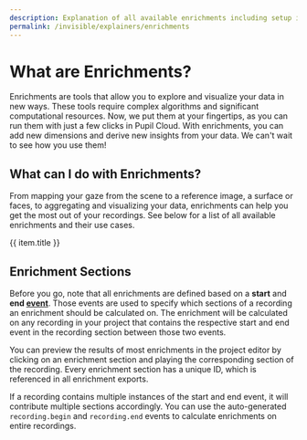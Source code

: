 ```yaml
---
description: Explanation of all available enrichments including setup instructions.
permalink: /invisible/explainers/enrichments
---
```


# What are Enrichments? 
Enrichments are tools that allow you to explore and visualize your data in new ways. These tools require complex algorithms and significant computational resources. Now, we put them at your fingertips, as you can run them with just a few clicks in Pupil Cloud. With enrichments, you can add new dimensions and derive new insights from your data. We can't wait to see how you use them!

## What can I do with Enrichments?
From mapping your gaze from the scene to a reference image, a surface or faces, to aggregating and visualizing your data, enrichments can help you get the most out of your recordings. See below for a list of all available enrichments and their use cases.

<div class="pb-4">
  <v-btn
    v-for="(item,index) in enrichments"
    :key="index"
    outline
    round
    color="primary"
    :to="item.link"
    style="font-weight:normal;border-color"
  >
    {{ item.title }}
  </v-btn>
</div>

## Enrichment Sections
Before you go, note that all enrichments are defined based on a **start** and **end [event](/invisible/explainers/basic-concepts/#events)**. Those events are used to specify which sections of a recording an enrichment should be calculated on. The enrichment will be calculated on any recording in your project that contains the respective start and end event in the recording section between those two events.

You can preview the results of most enrichments in the project editor by clicking on an enrichment section and playing the corresponding section of the recording. Every enrichment section has a unique ID, which is referenced in all enrichment exports.

If a recording contains multiple instances of the start and end event, it will contribute multiple sections accordingly. You can use the auto-generated `recording.begin` and `recording.end` events to calculate enrichments on entire recordings.

<script>
export default {
  data() {
    return {
      panel: null,
      enrichments: [
        {
          title: "Reference image mapper",
          link: "/invisible/explainers/enrichments/reference-image-mapper",
        },
        {
          title: "Marker mapper",
          link: "/invisible/explainers/enrichments/marker-mapper",
        },
        {
          title: "Face mapper",
          link: "/invisible/explainers/enrichments/face-mapper",
        },
        {
          title: "Gaze overlay",
          link: "/invisible/explainers/enrichments/gaze-overlay",
        },
        {
          title: "Raw Data",
          link: "/invisible/explainers/enrichments/raw-data",
        },
      ]
    };
  },
}
</script>







